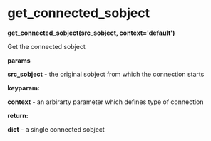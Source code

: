 # get\_connected\_sobject

**get\_connected\_sobject(src\_sobject, context='default')**

Get the connected sobject

**params**

**src\_sobject** - the original sobject from which the connection starts

**keyparam:**

**context** - an arbirarty parameter which defines type of connection

**return:**

**dict** - a single connected sobject
